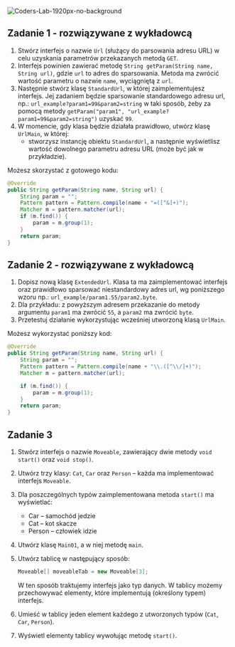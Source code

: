![Coders-Lab-1920px-no-background](https://user-images.githubusercontent.com/152855/73064373-5ed69780-3ea1-11ea-8a71-3d370a5e7dd8.png)


## Zadanie 1 - rozwiązywane z wykładowcą

1. Stwórz interfejs o nazwie `Url` (służący do parsowania adresu URL) w celu uzyskania parametrów przekazanych metodą `GET`.
2. Interfejs powinien zawierać metodę `String getParam(String name, String url)`, gdzie `url` to adres do sparsowania.
   Metoda ma zwrócić wartość parametru o nazwie `name`, wyciągniętą z `url`.
3. Następnie stwórz klasę `StandardUrl`, w której zaimplementujesz interfejs.
   Jej zadaniem będzie sparsowanie standardowego adresu url, np.: `url_example?param1=99&param2=string` w taki sposób, żeby za pomocą metody
   `getParam("param1", "url_example?param1=99&param2=string")` uzyskać `99`.
4. W momencie, gdy klasa będzie działała prawidłowo, utwórz klasę `UrlMain`, w której:
    * stworzysz instancję obiektu `StandardUrl`, a następnie wyświetlisz wartość dowolnego parametru adresu URL (może być jak w przykładzie).

Możesz skorzystać z gotowego kodu:    
````java
@Override
public String getParam(String name, String url) {
    String param = "";
    Pattern pattern = Pattern.compile(name + "=([^&]+)");
    Matcher m = pattern.matcher(url);
    if (m.find()) {
        param = m.group(1);
    }
    return param;
}       
````    



## Zadanie 2 - rozwiązywane z wykładowcą

1. Dopisz nową klasę `ExtendedUrl`. Klasa ta ma zaimplementować interfejs oraz prawidłowo sparsować
 niestandardowy adres url, wg poniższego wzoru np.: `url_example/param1.55/param2.byte`.
2. Dla przykładu: z powyższym adresem przekazanie do metody argumentu `param1` ma zwrócić `55`, a `param2` ma zwrócić `byte`.
3. Przetestuj działanie wykorzystując wcześniej utworzoną klasą `UrlMain`.

Możesz wykorzystać poniższy kod:
````java
@Override
public String getParam(String name, String url) {
	String param = "";
	Pattern pattern = Pattern.compile(name + "\\.([^\\/]+)");
	Matcher m = pattern.matcher(url);

	if (m.find()) {
		param = m.group(1);
	}
	return param;
}
````

## Zadanie 3

1. Stwórz interfejs o nazwie `Moveable`, zawierający dwie metody `void start()` oraz `void stop()`.
2. Utwórz trzy klasy: `Cat`, `Car` oraz `Person` – każda ma implementować interfejs `Moveable`.
3. Dla poszczególnych typów zaimplementowana metoda `start()` ma wyświetlać:
    * Car – samochód jedzie
    * Cat – kot skacze
    * Person – człowiek idzie
3. Utwórz klasę `Main01`, a w niej metodę `main`.
4. Utwórz tablicę w następujący sposób:
    ````java
    Moveable[] moveableTab = new Moveable[3];
    ````
    W ten sposób traktujemy interfejs jako typ danych. W tablicy możemy przechowywać elementy, które implementują (określony typem) interfejs.

5. Umieść w tablicy jeden element każdego z utworzonych typów (`Cat`, `Car`, `Person`).
6. Wyświetl elementy tablicy wywołując metodę `start()`.
